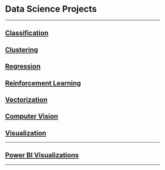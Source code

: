 # Data Science  Projects

---

## [Classification](./Classification.md)
## [Clustering](./Clustering.md)
## [Regression](./Regression.md)
## [Reinforcement Learning](./RL.md)
## [Vectorization](./Vectorization.md)
## [Computer Vision](./Vision.md)
## [Visualization](./Visualization.md)


---

## [Power BI Visualizations](./PBI.md)

---

<!-- Add more projects here -->



